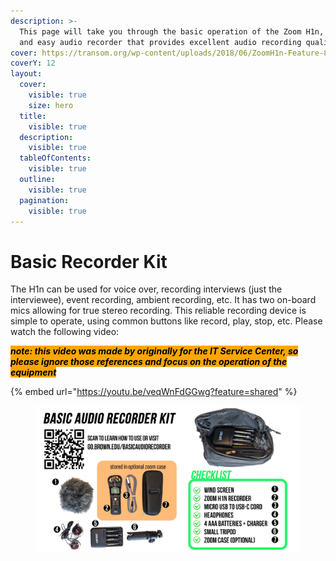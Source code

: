 ```yaml
---
description: >-
  This page will take you through the basic operation of the Zoom H1n, a simple
  and easy audio recorder that provides excellent audio recording quality.
cover: https://transom.org/wp-content/uploads/2018/06/ZoomH1n-Feature-800x440.jpg
coverY: 12
layout:
  cover:
    visible: true
    size: hero
  title:
    visible: true
  description:
    visible: true
  tableOfContents:
    visible: true
  outline:
    visible: true
  pagination:
    visible: true
---
```


# Basic Recorder Kit

The H1n can be used for voice over, recording interviews (just the interviewee), event recording, ambient recording, etc. It has two on-board mics allowing for true stereo recording. This reliable recording device is simple to operate, using common buttons like record, play, stop, etc. Please watch the following video:&#x20;

_<mark style="background-color:orange;">**note: this video was made by  originally for the IT Service Center, so please ignore those  references and focus on the operation of the equipment**</mark>_

{% embed url="https://youtu.be/veqWnFdGGwg?feature=shared" %}

<figure><img src="../.gitbook/assets/Basic A Recorder Kit Insert.png" alt=""><figcaption></figcaption></figure>
